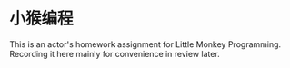 # 小猴编程
This is an actor's homework assignment for Little Monkey Programming. Recording it here mainly for convenience in review later.
